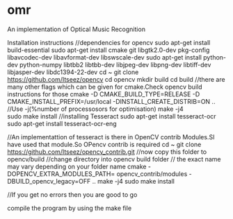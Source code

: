 # omr
An implementation of Optical Music Recognition

Installation instructions
//dependencies for opencv
sudo apt-get install build-essential
sudo apt-get install cmake git libgtk2.0-dev pkg-config libavcodec-dev libavformat-dev libswscale-dev
sudo apt-get install python-dev python-numpy libtbb2 libtbb-dev libjpeg-dev libpng-dev libtiff-dev libjasper-dev libdc1394-22-dev
cd ~
git clone https://github.com/Itseez/opencv
cd opencv
mkdir build
cd build
//there are many other flags which can be given for cmake.Check opencv build instructions for those
cmake -D CMAKE_BUILD_TYPE=RELEASE -D CMAKE_INSTALL_PREFIX=/usr/local -DINSTALL_CREATE_DISTRIB=ON ..
//Use -j(%number of processosors for optimisation)
make -j4   
sudo make install
//installing Tesseract
sudo apt-get install tesseract-ocr
sudo apt-get install tesseract-ocr-eng

//An implementattion of tesseract is there in OpenCV contrib Modules.SI have used that module.So OPencv contrib is required
 cd ~
 git clone https://github.com/Itseez/opencv_contrib.git
 //now copy this folder to opencv/build
 //change directory into opencv build folder
 // the exact name may vary depending on your folder name
 cmake -DOPENCV_EXTRA_MODULES_PATH= opencv_contrib/modules -DBUILD_opencv_legacy=OFF ..
 make -j4
 sudo make install
 
 //If you get no errors then you are good to go
 
 compile the program by using the make file
 

